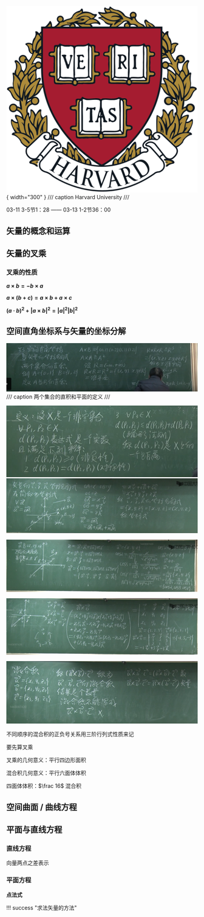 ![Image title](res/images/image-14_0_1.png){ width="300" }
/// caption
Harvard University
///

03-11 3-5节1：28 —— 03-13 1-2节36：00

## 矢量的概念和运算

## 矢量的叉乘

### 叉乘的性质

**$a × b = - b × a$**

**$a × (b + c) = a × b + a × c$**

**$(a · b)^2 + |a × b|^2 = |a|^2|b|^2$**

## 空间直角坐标系与矢量的坐标分解


![alt text](res/images/e1336b2d77c158e1f4cc391ffeca263.png)
/// caption
两个集合的直积和平面的定义
///

![alt text](res/images/409fcf3f5562b01d1ee79caf7130a09.png)
![alt text](res/images/90ee23b94cef433cfe9bff8ed04172c.png)

![alt text](res/images/d07affd855b01ecf26d4a18cea866f2.png)

![alt text](res/images/283b5e27f8ed234fa182c368b5c80c0.png)

![alt text](res/images/e54cf20b326fd64cb9dfd552cd8d566.png)

不同顺序的混合积的正负号关系用三阶行列式性质来记

要先算叉乘

叉乘的几何意义：平行四边形面积

混合积几何意义：平行六面体体积

四面体体积：$\frac 16$ 混合积

## 空间曲面 / 曲线方程

## 平面与直线方程

### 直线方程

向量两点之差表示

### 平面方程

**点法式**

!!! success "求法矢量的方法"

    
